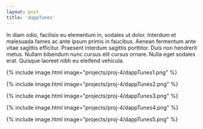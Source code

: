 ```yaml
---
layout: post
title: 'dappTunes'
---
```


In diam odio, facilisis eu elementum in, sodales ut dolor. Interdum et malesuada fames ac ante ipsum primis in faucibus. Aenean fermentum ante vitae sagittis efficitur. Praesent interdum sagittis porttitor. Duis non hendrerit metus. Nullam bibendum nunc cursus elit cursus ornare. Nulla eget sodales erat. Quisque laoreet nibh eu eleifend vehicula.

{% include image.html image="projects/proj-4/dappTunes1.png" %}

{% include image.html image="projects/proj-4/dappTunes2.png" %}

{% include image.html image="projects/proj-4/dappTunes3.png" %}

{% include image.html image="projects/proj-4/dappTunes4.png" %}

{% include image.html image="projects/proj-4/dappTunes5.png" %}

